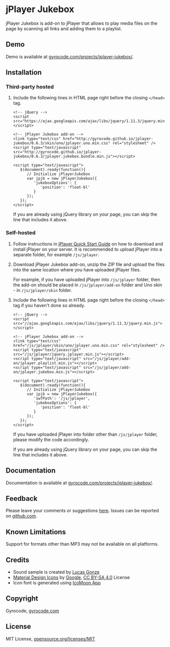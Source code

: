 jPlayer Jukebox
===============

jPlayer Jukebox is add-on to jPlayer that allows to play media files on the page by scanning all links and adding them to a playlist.


Demo
----

Demo is available at [gyrocode.com/projects/jplayer-jukebox/](http://www.gyrocode.com/projects/jplayer-jukebox/).


Installation
------------

### Third-party hosted

1. Include the following lines in HTML page right before the closing `</head>` tag.

    ```
    <!-- jQuery -->
    <script src="https://ajax.googleapis.com/ajax/libs/jquery/1.11.3/jquery.min.js"></script>

    <!-- jPlayer Jukebox add-on -->
    <link type="text/css" href="http://gyrocode.github.io/jplayer-jukebox/0.6.3/skin/uno/jplayer.uno.min.css" rel="stylesheet" />
    <script type="text/javascript" src="http://gyrocode.github.io/jplayer-jukebox/0.6.3/jplayer.jukebox.bundle.min.js"></script>

    <script type="text/javascript">
       $(document).ready(function(){
          // Initialize jPlayerJukebox
          var jpjb = new jPlayerJukebox({
             'jukeboxOptions': {
                'position': 'float-bl'
             }
          });
       });
    </script>
    ```

    If you are already using jQuery library on your page, you can skip the line that includes it above.


### Self-hosted

1. Follow instructions in [jPlayer Quick Start Guide](http://jplayer.org/latest/quick-start-guide) on how to download and install jPlayer on your server. It is recommended to upload jPlayer into a separate folder, for example `/js/jplayer`.

2. Download jPlayer Jukebox add-on, unzip the ZIP file and upload the files into the same location where you have uploaded jPlayer files.

    For example, if you have uploaded jPlayer into `/js/jplayer` folder, then the add-on should be placed in `/js/jplayer/add-on` folder and Uno skin - in `/js/jplayer/skin` folder.

3. Include the following lines in HTML page right before the closing `</head>` tag if you haven't done so already.

    ```
    <!-- jQuery -->
    <script src="//ajax.googleapis.com/ajax/libs/jquery/1.11.3/jquery.min.js"></script>

    <!-- jPlayer Jukebox add-on -->
    <link type="text/css" href="/js/jplayer/skin/uno/jplayer.uno.min.css" rel="stylesheet" />
    <script type="text/javascript" src="/js/jplayer/jquery.jplayer.min.js"></script>
    <script type="text/javascript" src="/js/jplayer/add-on/jplayer.playlist.min.js"></script>
    <script type="text/javascript" src="/js/jplayer/add-on/jplayer.jukebox.min.js"></script>

    <script type="text/javascript">
       $(document).ready(function(){
          // Initialize jPlayerJukebox
          var jpjb = new jPlayerJukebox({
             'swfPath': '/js/jplayer',
             'jukeboxOptions': {
                'position': 'float-bl'
             }
          });
       });
    </script>
    ```

    If you have uploaded jPlayer into folder other than `/js/jplayer` folder, please modify the code accordingly.

    If you are already using jQuery library on your page, you can skip the line that includes it above.


Documentation
-------------

Documentation is available at [gyrocode.com/projects/jplayer-jukebox/](http://www.gyrocode.com/projects/jplayer-jukebox/).


Feedback
--------

Please leave your comments or suggestions [here](http://www.gyrocode.com/articles/jplayer-jukebox-add-on-yahoo-media-player-replacement/#respond).
Issues can be reported on [github.com](https://github.com/gyrocode/jplayer-jukebox/issues).


Known Limitations
-----------------

Support for formats other than MP3 may not be available on all platforms.


Credits
-------

- Sound sample is created by [Lucas Gonze](https://www.freesound.org/people/lucasgonze/sounds/58970/)
- [Material Design Icons](https://github.com/google/material-design-icons) by [Google](https://github.com/google), [CC BY-SA 4.0](http://creativecommons.org/licenses/by-sa/4.0/) License
- Icon font is generated using [IcoMoon App](https://icomoon.io/app)


Copyright
---------

Gyrocode, [gyrocode.com](http://www.gyrocode.com)


License
-------

MIT License, [opensource.org/licenses/MIT](http://www.opensource.org/licenses/MIT)

